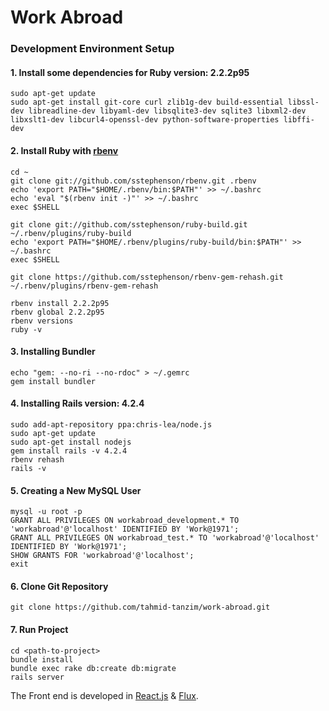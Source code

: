 # Work Abroad

### Development Environment Setup
#### 1. Install some dependencies for Ruby version: 2.2.2p95
```
sudo apt-get update
sudo apt-get install git-core curl zlib1g-dev build-essential libssl-dev libreadline-dev libyaml-dev libsqlite3-dev sqlite3 libxml2-dev libxslt1-dev libcurl4-openssl-dev python-software-properties libffi-dev
```
#### 2. Install Ruby with [rbenv](https://github.com/sstephenson/rbenv)
```
cd ~
git clone git://github.com/sstephenson/rbenv.git .rbenv
echo 'export PATH="$HOME/.rbenv/bin:$PATH"' >> ~/.bashrc
echo 'eval "$(rbenv init -)"' >> ~/.bashrc
exec $SHELL

git clone git://github.com/sstephenson/ruby-build.git ~/.rbenv/plugins/ruby-build
echo 'export PATH="$HOME/.rbenv/plugins/ruby-build/bin:$PATH"' >> ~/.bashrc
exec $SHELL

git clone https://github.com/sstephenson/rbenv-gem-rehash.git ~/.rbenv/plugins/rbenv-gem-rehash

rbenv install 2.2.2p95
rbenv global 2.2.2p95
rbenv versions
ruby -v
```
#### 3. Installing Bundler
```
echo "gem: --no-ri --no-rdoc" > ~/.gemrc
gem install bundler
```
#### 4. Installing Rails version: 4.2.4
```
sudo add-apt-repository ppa:chris-lea/node.js
sudo apt-get update
sudo apt-get install nodejs
gem install rails -v 4.2.4
rbenv rehash
rails -v
```
#### 5. Creating a New MySQL User
```
mysql -u root -p
GRANT ALL PRIVILEGES ON workabroad_development.* TO 'workabroad'@'localhost' IDENTIFIED BY 'Work@1971';
GRANT ALL PRIVILEGES ON workabroad_test.* TO 'workabroad'@'localhost' IDENTIFIED BY 'Work@1971';
SHOW GRANTS FOR 'workabroad'@'localhost';
exit
```
#### 6. Clone Git Repository
```
git clone https://github.com/tahmid-tanzim/work-abroad.git
```
#### 7. Run Project
 ```
 cd <path-to-project>
 bundle install
 bundle exec rake db:create db:migrate
 rails server
 ```
The Front end is developed in [React.js](https://facebook.github.io/react/) & [Flux](https://facebook.github.io/flux/).
